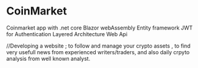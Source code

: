 # CoinMarket
Coinmarket app with
.net core
Blazor webAssembly
Entity framework
JWT for Authentication
Layered Architecture
Web Api

//Developing a website ; to follow and manage your crypto assets ,
 to find very usefull news from experienced writers/traders,
and also daily crpyto analysis from well known analyst.
